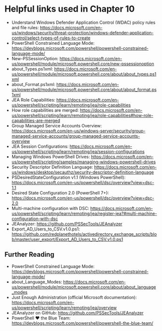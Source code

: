 # Helpful links used in Chapter 10

- Understand Windows Defender Application Control (WDAC) policy rules and file rules: https://docs.microsoft.com/en-us/windows/security/threat-protection/windows-defender-application-control/select-types-of-rules-to-create
- PowerShell Constrained Language Mode: https://devblogs.microsoft.com/powershell/powershell-constrained-language-mode/
- New-PSSessionOption: https://docs.microsoft.com/en-us/powershell/module/microsoft.powershell.core/new-pssessionoption
- about_Types.ps1xml: https://docs.microsoft.com/en-us/powershell/module/microsoft.powershell.core/about/about_types.ps1xml
- about_Format.ps1xml: https://docs.microsoft.com/en-us/powershell/module/microsoft.powershell.core/about/about_format.ps1xml
- JEA Role Capabilities: https://docs.microsoft.com/en-us/powershell/scripting/learn/remoting/jea/role-capabilities
- How role capabilities are merged: https://docs.microsoft.com/en-us/powershell/scripting/learn/remoting/jea/role-capabilities#how-role-capabilities-are-merged
- Group Managed Service Accounts Overview: https://docs.microsoft.com/en-us/windows-server/security/group-managed-service-accounts/group-managed-service-accounts-overview
- JEA Session Configurations: https://docs.microsoft.com/en-us/powershell/scripting/learn/remoting/jea/session-configurations
- Managing Windows PowerShell Drives: https://docs.microsoft.com/en-us/powershell/scripting/samples/managing-windows-powershell-drives
- Security Descriptor Definition Language: https://docs.microsoft.com/en-us/windows/desktop/secauthz/security-descriptor-definition-language
- PSDesiredStateConfiguration v1.1 (Windows PowerShell): https://docs.microsoft.com/en-us/powershell/dsc/overview?view=dsc-1.1
- Desired State Configuration 2.0 (PowerShell 7+): https://docs.microsoft.com/en-us/powershell/dsc/overview?view=dsc-2.0
- Multi-machine configuration with DSC: https://docs.microsoft.com/en-us/powershell/scripting/learn/remoting/jea/register-jea?#multi-machine-configuration-with-dsc
- JEAnalyzer: https://github.com/PSSecTools/JEAnalyzer
- Export_AD_Users_to_CSV.v1.0.ps1: https://github.com/redplanethotels/activedirectory_exchange_scripts/blob/master/user_export/Export_AD_Users_to_CSV.v1.0.ps1


## Further Reading
- PowerShell Constrained Language Mode: https://devblogs.microsoft.com/powershell/powershell-constrained-language-mode/
- about_Language_Modes: https://docs.microsoft.com/en-us/powershell/module/microsoft.powershell.core/about/about_language_modes
- Just Enough Administration (official Microsoft documentation): https://docs.microsoft.com/en-us/powershell/scripting/learn/remoting/jea/overview
- JEAnalyzer on GitHub: https://github.com/PSSecTools/JEAnalyzer
- PowerShell ♥ the Blue Team: https://devblogs.microsoft.com/powershell/powershell-the-blue-team/
